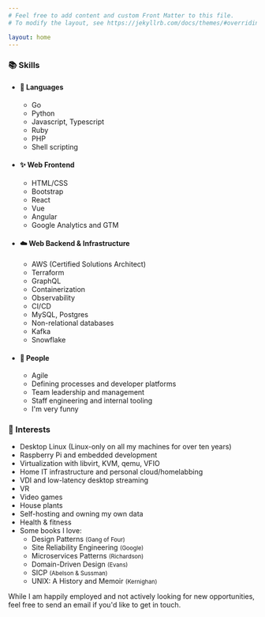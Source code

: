 ```yaml
---
# Feel free to add content and custom Front Matter to this file.
# To modify the layout, see https://jekyllrb.com/docs/themes/#overriding-theme-defaults

layout: home
---
```

<section>
    <h3>📚 Skills</h3>
    <ul>
        <li>
            <h4 class="first">💬 Languages</h4>
            <ul>
                <li>Go</li>
                <li>Python</li>
                <li>Javascript, Typescript</li>
                <li>Ruby</li>
                <li>PHP</li>
                <li>Shell scripting</li>
            </ul>
        </li>
        <li>
            <h4>✨ Web Frontend</h4>
            <ul>
                <li>HTML/CSS</li>
                <li>Bootstrap</li>
                <li>React</li>
                <li>Vue</li>
                <li>Angular</li>
                <li>Google Analytics and GTM</li>
            </ul>
        </li>
        <li>
            <h4>☁️ Web Backend &amp; Infrastructure</h4>
            <ul>
                <li>AWS (Certified Solutions Architect)</li>
                <li>Terraform</li>
                <li>GraphQL</li>
                <li>Containerization</li>
                <li>Observability</li>
                <li>CI/CD</li>
                <li>MySQL, Postgres</li>
                <li>Non-relational databases</li>
                <li>Kafka</li>
                <li>Snowflake</li>
            </ul>
        </li>
        <li>
            <h4>👥 People</h4>
            <ul>
                <li>Agile</li>
                <li>Defining processes and developer platforms</li>
                <li>Team leadership and management</li>
                <li>Staff engineering and internal tooling</li>
                <li>I'm very funny</li>
            </ul>
        </li>
    </ul>
    <h3>🎉 Interests</h3>
    <ul class="interests">
        <li>Desktop Linux (Linux-only on all my machines for over ten years)</li>
        <li>Raspberry Pi and embedded development</li>
        <li>Virtualization with libvirt, KVM, qemu, VFIO</li>
        <li>Home IT infrastructure and personal cloud/homelabbing</li>
        <li>VDI and low-latency desktop streaming</li>
        <li>VR</li>
        <li>Video games</li>
        <li>House plants</li>
        <li>Self-hosting and owning my own data</li>
        <li>Health &amp; fitness</li>
        <li>Some books I love:
            <ul>
                <li>Design Patterns <small>(Gang of Four)</small></li>
                <li>Site Reliability Engineering <small>(Google)</small></li>
                <li>Microservices Patterns <small>(Richardson)</small></li>
                <li>Domain-Driven Design <small>(Evans)</small></li>
                <li>SICP <small>(Abelson &amp; Sussman)</small></li>
                <li>UNIX: A History and Memoir <small>(Kernighan)</small></li>
            </ul>
        </li>
    </ul>
</section>
<section class="last">
    <p>While I am happily employed and not actively looking for new opportunities, feel free to <a
            class="email">send an email</a> if you'd like to get in touch.</p>
</section>